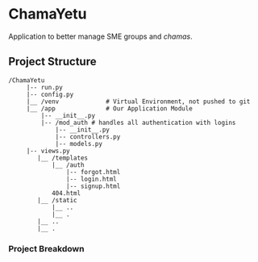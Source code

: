 # ChamaYetu

Application to better manage SME groups and *chamas*.

## Project Structure

    /ChamaYetu
         |-- run.py
         |-- config.py
         |__ /venv             # Virtual Environment, not pushed to git
         |__ /app              # Our Application Module
             |-- __init__.py
             |-- /mod_auth # handles all authentication with logins
                 |-- __init__.py
                 |-- controllers.py
                 |-- models.py
         |-- views.py                
            |__ /templates
                |__ /auth
                    |-- forgot.html
                    |-- login.html
                    |-- signup.html
                404.html
            |__ /static
                |__ ..
                |__ .
            |__ ..
            |__ .

### Project Breakdown


